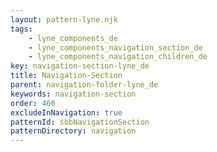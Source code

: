 ```yaml
---
layout: pattern-lyne.njk
tags: 
    - lyne_components_de
    - lyne_components_navigation_section_de
    - lyne_components_navigation_children_de
key: navigation-section-lyne_de
title: Navigation-Section
parent: navigation-folder-lyne_de
keywords: navigation-section
order: 460
excludeInNavigation: true
patternId: sbbNavigationSection
patternDirectory: navigation
---
```

